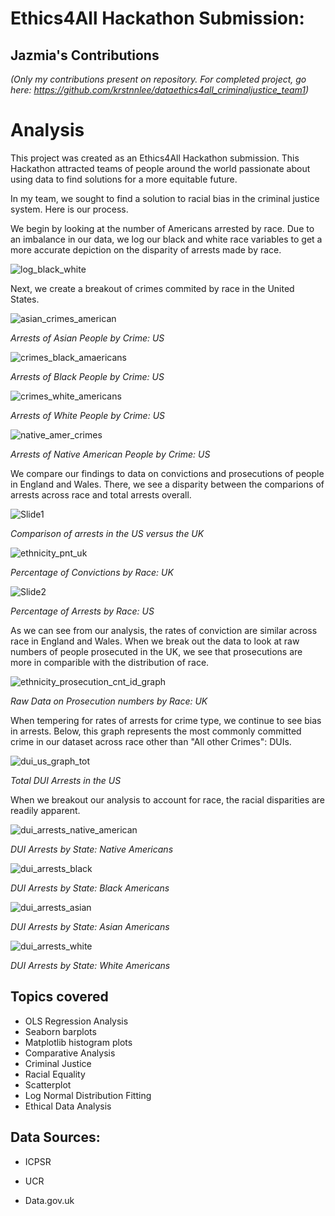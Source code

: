 # Ethics4All Hackathon Submission:

## Jazmia's Contributions

*(Only my contributions present on repository. For completed project, go here: https://github.com/krstnnlee/dataethics4all_criminaljustice_team1)*


# Analysis

This project was created as an Ethics4All Hackathon submission. This Hackathon attracted teams of people around the world passionate about using data to find solutions for a more equitable future. 

In my team, we sought to find a solution to racial bias in the criminal justice system. Here is our process.


We begin by looking at the number of Americans arrested by race. Due to an imbalance in our data, we log our black and white race variables to get a more accurate depiction on the disparity of arrests made by race. 

![log_black_white](https://user-images.githubusercontent.com/48301423/93732679-640af400-fba0-11ea-85fb-0c5504ea44d7.png)


Next, we create a breakout of crimes commited by race in the United States.

![asian_crimes_american](https://user-images.githubusercontent.com/48301423/93733191-6c642e80-fba2-11ea-8a10-bcce044ab8d6.png)

*Arrests of Asian People by Crime: US*


![crimes_black_amaericans](https://user-images.githubusercontent.com/48301423/93733224-93bafb80-fba2-11ea-81b6-605fbf548229.png)

*Arrests of Black People by Crime: US*


![crimes_white_americans](https://user-images.githubusercontent.com/48301423/93733327-fb714680-fba2-11ea-8c05-0c548f9c227d.png)

*Arrests of White People by Crime: US*


![native_amer_crimes](https://user-images.githubusercontent.com/48301423/93733378-2196e680-fba3-11ea-9463-ffef00e84afd.png)

*Arrests of Native American People by Crime: US*


We compare our findings to data on convictions and prosecutions of people in England and Wales. There, we see a disparity between the comparions of arrests across race and total arrests overall.


![Slide1](https://user-images.githubusercontent.com/48301423/93796788-50e03e80-fc09-11ea-88ae-2f1951faaf15.png)

*Comparison of arrests in the US versus the UK*


![ethnicity_pnt_uk](https://user-images.githubusercontent.com/48301423/93733595-011b5c00-fba4-11ea-944b-273ccb3b793f.png)

*Percentage of Convictions by Race: UK*


![Slide2](https://user-images.githubusercontent.com/48301423/93803568-1380ae80-fc13-11ea-9208-33fb56351724.png)

*Percentage of Arrests by Race: US*


As we can see from our analysis, the rates of conviction are similar across race in England and Wales. When we break out the data to look at raw numbers of people prosecuted in the UK, we see that prosecutions are more in comparible with the distribution of race.


![ethnicity_prosecution_cnt_id_graph](https://user-images.githubusercontent.com/48301423/93733705-8141c180-fba4-11ea-84bb-770c1bcfe1b9.png)

*Raw Data on Prosecution numbers by Race: UK*

When tempering for rates of arrests for crime type, we continue to see bias in arrests. Below, this graph represents the most commonly committed crime in our dataset across race other than "All other Crimes": DUIs.


![dui_us_graph_tot](https://user-images.githubusercontent.com/48301423/93775686-ba078800-fbf0-11ea-9bfa-d80f9f099a97.png)

*Total DUI Arrests in the US*


When we breakout our analysis to account for race, the racial disparities are readily apparent.

![dui_arrests_native_american](https://user-images.githubusercontent.com/48301423/93775866-ea4f2680-fbf0-11ea-9394-e843c624bc0f.png)

*DUI Arrests by State: Native Americans*


![dui_arrests_black](https://user-images.githubusercontent.com/48301423/93775919-fd61f680-fbf0-11ea-800d-fa14029e0ea0.png)

*DUI Arrests by State: Black Americans*


![dui_arrests_asian](https://user-images.githubusercontent.com/48301423/93776002-15397a80-fbf1-11ea-8376-2ee7067a764d.png)

*DUI Arrests by State: Asian Americans*


![dui_arrests_white](https://user-images.githubusercontent.com/48301423/93776073-2b473b00-fbf1-11ea-937a-47b9c03a224a.png)

*DUI Arrests by State: White Americans*

## Topics covered

- OLS Regression Analysis
- Seaborn barplots
- Matplotlib histogram plots
- Comparative Analysis
- Criminal Justice
- Racial Equality
- Scatterplot
- Log Normal Distribution Fitting
- Ethical Data Analysis

## Data Sources:

- ICPSR

- UCR

- Data.gov.uk



